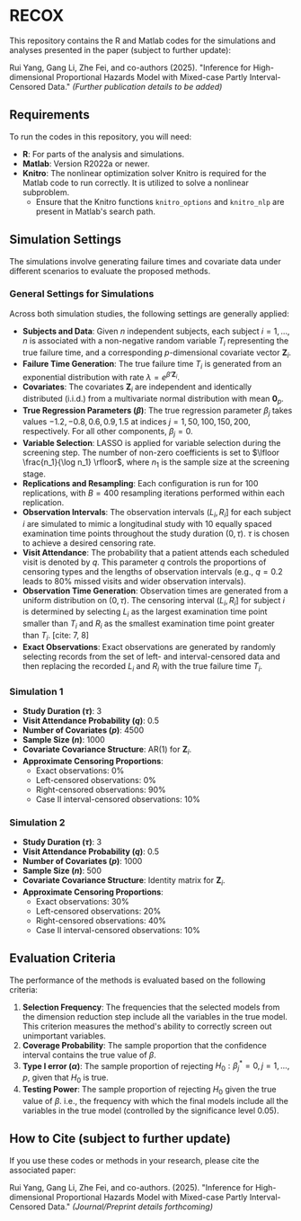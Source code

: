 # RECOX

This repository contains the R and Matlab codes for the simulations and analyses presented in the paper (subject to further update):

Rui Yang, Gang Li, Zhe Fei, and co-authors (2025). "Inference for High-dimensional Proportional Hazards Model with Mixed-case Partly Interval-Censored Data." *(Further publication details to be added)*

## Requirements

To run the codes in this repository, you will need:

* **R**: For parts of the analysis and simulations.
* **Matlab**: Version R2022a or newer.
* **Knitro**: The nonlinear optimization solver Knitro is required for the Matlab code to run correctly. It is utilized to solve a nonlinear subproblem.
    * Ensure that the Knitro functions `knitro_options` and `knitro_nlp` are present in Matlab's search path.

## Simulation Settings

The simulations involve generating failure times and covariate data under different scenarios to evaluate the proposed methods.

### General Settings for Simulations

Across both simulation studies, the following settings are generally applied:

* **Subjects and Data**: Given $n$ independent subjects, each subject $i = 1, \ldots, n$ is associated with a non-negative random variable $T_i$ representing the true failure time, and a corresponding $p$-dimensional covariate vector $\mathbf{Z}_i$. 
* **Failure Time Generation**: The true failure time $T_i$ is generated from an exponential distribution with rate $\lambda = e^{\beta'\mathbf{Z}_i}$. 
* **Covariates**: The covariates $\mathbf{Z}_i$ are independent and identically distributed (i.i.d.) from a multivariate normal distribution with mean $\mathbf{0}_p$. 
* **True Regression Parameters ($\beta$)**: The true regression parameter $\beta_j$ takes values $-1.2, -0.8, 0.6, 0.9, 1.5$ at indices $j=1, 50, 100, 150, 200$, respectively. For all other components, $\beta_j=0$. 
* **Variable Selection**: LASSO is applied for variable selection during the screening step. The number of non-zero coefficients is set to $\lfloor \frac{n_1}{\log n_1} \rfloor$, where $n_1$ is the sample size at the screening stage. 
* **Replications and Resampling**: Each configuration is run for 100 replications, with $B = 400$ resampling iterations performed within each replication. 
* **Observation Intervals**: The observation intervals $(L_i, R_i]$ for each subject $i$ are simulated to mimic a longitudinal study with 10 equally spaced examination time points throughout the study duration $(0, \tau)$. $\tau$ is chosen to achieve a desired censoring rate. 
* **Visit Attendance**: The probability that a patient attends each scheduled visit is denoted by $q$. This parameter $q$ controls the proportions of censoring types and the lengths of observation intervals (e.g., $q =0.2$ leads to 80% missed visits and wider observation intervals).
* **Observation Time Generation**: Observation times are generated from a uniform distribution on $(0, \tau)$.  The censoring interval $(L_i, R_i]$ for subject $i$ is determined by selecting $L_i$ as the largest examination time point smaller than $T_i$ and $R_i$ as the smallest examination time point greater than $T_i$. [cite: 7, 8]
* **Exact Observations**: Exact observations are generated by randomly selecting records from the set of left- and interval-censored data and then replacing the recorded $L_i$ and $R_i$ with the true failure time $T_i$.

### Simulation 1

* **Study Duration ($\tau$)**: 3 
* **Visit Attendance Probability ($q$)**: 0.5 
* **Number of Covariates ($p$)**: 4500 
* **Sample Size ($n$)**: 1000 
* **Covariate Covariance Structure**: AR(1) for $\mathbf{Z}_i$. 
* **Approximate Censoring Proportions**:
    * Exact observations: 0% 
    * Left-censored observations: 0% 
    * Right-censored observations: 90% 
    * Case II interval-censored observations: 10% 

### Simulation 2

* **Study Duration ($\tau$)**: 3 
* **Visit Attendance Probability ($q$)**: 0.5 
* **Number of Covariates ($p$)**: 1000 
* **Sample Size ($n$)**: 500 
* **Covariate Covariance Structure**: Identity matrix for $\mathbf{Z}_i$. 
* **Approximate Censoring Proportions**:
    * Exact observations: 30% 
    * Left-censored observations: 20% 
    * Right-censored observations: 40% 
    * Case II interval-censored observations: 10% 

## Evaluation Criteria

The performance of the methods is evaluated based on the following criteria:

1.  **Selection Frequency**: The frequencies that the selected models from the dimension reduction step include all the variables in the true model. This criterion measures the method's ability to correctly screen out unimportant variables.
2.  **Coverage Probability**: The sample proportion that the confidence interval contains the true value of $\beta$.
3.  **Type I error ($\alpha$)**: The sample proportion of rejecting $H_0: \beta^*_j = 0, j=1, \ldots, p,$ given that $H_0$ is true.
4.  **Testing Power**: The sample proportion of rejecting $H_0$ given the true value of $\beta$. i.e., the frequency with which the final models include all the variables in the true model (controlled by the significance level 0.05).

## How to Cite (subject to further update)

If you use these codes or methods in your research, please cite the associated paper:

Rui Yang, Gang Li, Zhe Fei, and co-authors. (2025). "Inference for High-dimensional Proportional Hazards Model with Mixed-case Partly Interval-Censored Data." *(Journal/Preprint details forthcoming)*